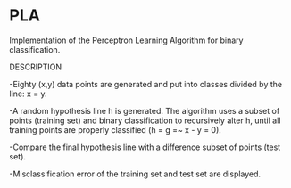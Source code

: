 # PLA
Implementation of the Perceptron Learning Algorithm for binary classification.

DESCRIPTION

-Eighty (x,y) data points are generated and put into classes divided by the line: x = y.

-A random hypothesis line h is generated. The algorithm uses a subset of points (training set) and binary classification to recursively
    alter h, until all training points are properly classified (h = g =~ x - y = 0).

-Compare the final hypothesis line with a difference subset of points (test set).

-Misclassification error of the training set and test set are displayed.
